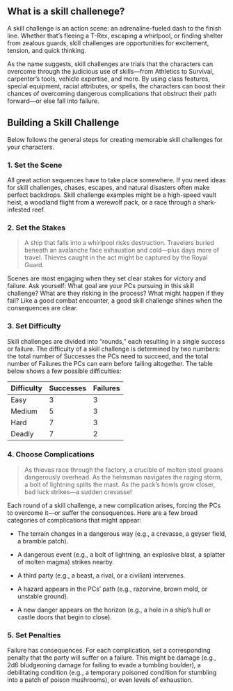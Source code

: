 ## What is a skill challenege?
A skill challenge is an action scene: an adrenaline-fueled dash to the finish line. Whether that’s fleeing a T-Rex, escaping a whirlpool, or finding shelter from zealous guards, skill challenges are opportunities for excitement, tension, and quick thinking.

As the name suggests, skill challenges are trials that the characters can overcome through the judicious use of skills—from Athletics to Survival, carpenter’s tools, vehicle expertise, and more. By using class features, special equipment, racial attributes, or spells, the characters can boost their chances of overcoming dangerous complications that obstruct their path forward—or else fall into failure.

## Building a Skill Challenge
Below follows the general steps for creating memorable skill challenges for your characters.

### 1. Set the Scene
All great action sequences have to take place somewhere. If you need ideas for skill challenges, chases, escapes, and natural disasters often make perfect backdrops. Skill challenge examples might be a high-speed vault heist, a woodland flight from a werewolf pack, or a race through a shark-infested reef.

### 2. Set the Stakes
>A ship that falls into a whirlpool risks destruction. Travelers buried beneath an avalanche face exhaustion and cold—plus days more of travel. Thieves caught in the act might be captured by the Royal Guard. 

Scenes are most engaging when they set clear stakes for victory and failure. Ask yourself: What goal are your PCs pursuing in this skill challenge? What are they risking in the process? What might happen if they fail? Like a good combat encounter, a good skill challenge shines when the consequences are clear.

### 3. Set Difficulty
Skill challenges are divided into “rounds,” each resulting in a single success or failure. The difficulty of a skill challenge is determined by two numbers: the total number of Successes the PCs need to succeed, and the total number of Failures the PCs can earn before failing altogether. The table below shows a few possible difficulties:

| Difficulty | Successes | Failures |
|------------|-----------|----------|
| Easy       | 3         | 3        |
| Medium     | 5         | 3        |
| Hard       | 7         | 3        |
| Deadly     | 7         | 2        |

### 4. Choose Complications
>As thieves race through the factory, a crucible of molten steel groans dangerously overhead. As the helmsman navigates the raging storm, a bolt of lightning splits the mast. As the pack’s howls grow closer, bad luck strikes—a sudden crevasse!

Each round of a skill challenge, a new complication arises, forcing the PCs to overcome it—or suffer the consequences. Here are a few broad categories of complications that might appear:

- The terrain changes in a dangerous way (e.g., a crevasse, a geyser field, a bramble patch).

- A dangerous event (e.g., a bolt of lightning, an explosive blast, a splatter of molten magma) strikes nearby.

- A third party (e.g., a beast, a rival, or a civilian) intervenes.

- A hazard appears in the PCs’ path (e.g., razorvine, brown mold, or unstable ground).

- A new danger appears on the horizon (e.g., a hole in a ship’s hull or castle doors that begin to close).

### 5. Set Penalties
Failure has consequences. For each complication, set a corresponding penalty that the party will suffer on a failure. This might be damage (e.g., 2d6 bludgeoning damage for failing to evade a tumbling boulder), a debilitating condition (e.g., a temporary poisoned condition for stumbling into a patch of poison mushrooms), or even levels of exhaustion.
